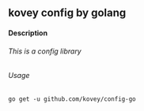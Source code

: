 ## kovey config by golang
#### Description
###### This is a config library
###### Usage
    go get -u github.com/kovey/config-go
